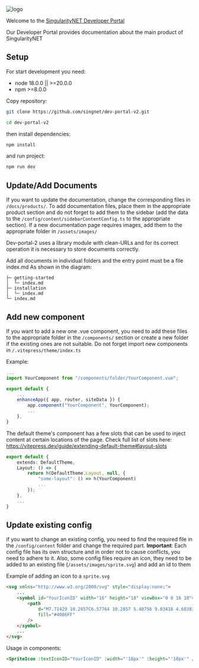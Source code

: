 ![logo](/assets/images/common/logo.svg)

Welcome to the [SingularityNET Developer Portal](https://dev.singularitynet.io)

Our Developer Portal provides documentation about the main product of SingularityNET

## Setup

For start development you need:

-   node 18.0.0 || >=20.0.0
-   npm >=8.0.0

Copy repository:

```sh
git clone https://github.com/singnet/dev-portal-v2.git
```

```sh
cd dev-portal-v2
```

then install dependencies:

```sh
npm install
```

and run project:

```sh
npm run dev
```

## Update/Add Documents

If you want to update the documentation, change the corresponding files in `/docs/products/`. To add documentation files, place them in the appropriate product section and do not forget to add them to the sidebar (add the data to the `/config/content/sidebarContentConfig.ts` to the appropriate section). If a new documentation page requires images, add them to the appropriate folder in `/assets/images/`

Dev-portal-2 uses a library module with clean-URLs and for its correct operation it is necessary to store documents correctly.

Add all documents in individual folders and the entry point must be a file index.md
As shown in the diagram:

```
├─ getting-started
│  └─ index.md
├─ installation
│  └─ index.md
└─ index.md
```

## Add new component

If you want to add a new one .vue component, you need to add these files to the appropriate folder in the `/components/` section or create a new folder if the existing ones are not suitable. Do not forget import new components in `/.vitepress/theme/index.ts`

Example:

```ts
...
import YourComponent from "/components/folder/YourComponent.vue";

export default {
    ...
    enhanceApp({ app, router, siteData }) {
        app.component("YourComponent", YourComponent);
        ...
    },
}
```

The default theme's <Layout/> component has a few slots that can be used to inject content at certain locations of the page. Check full list of slots here: https://vitepress.dev/guide/extending-default-theme#layout-slots

```ts
export default {
    extends: DefaultTheme,
    Layout: () => {
        return h(DefaultTheme.Layout, null, {
            "some-layout": () => h(YourComponent)
            ...
        });
    },
    ...
}
```

## Update existing config

if you want to change an existing config, you need to find the required file in the `/config/content` folder and change the required part. **Important**: Each config file has its own structure and in order not to cause conflicts, you need to adhere to it.
Also, some config files require an icon, they need to be added to an existing file (`/assets/images/sprite.svg`) and add an id to them

Example of adding an icon to a `sprite.svg`

```html
<svg xmlns="http://www.w3.org/2000/svg" style="display:none;">
    ...
    <symbol id="YourIconID" width="16" height="18" viewBox="0 0 16 18">
        <path
            d="M7.71429 10.2857C6.57764 10.2857 5.48756 9.83418 4.68383 9.03046C3.8801 8.22673 3.42857 7.13664 3.42857 6H5.14286C5.14286 6.68199 5.41377 7.33604 5.89601 7.81827C6.37825 8.30051 7.0323 8.57143 7.71429 8.57143C8.39627 8.57143 9.05032 8.30051 9.53256 7.81827C10.0148 7.33604 10.2857 6.68199 10.2857 6H12C12 7.13664 11.5485 8.22673 10.7447 9.03046C9.94102 9.83418 8.85093 10.2857 7.71429 10.2857ZM7.71429 1.71429C8.39627 1.71429 9.05032 1.9852 9.53256 2.46744C10.0148 2.94968 10.2857 3.60373 10.2857 4.28571H5.14286C5.14286 3.60373 5.41377 2.94968 5.89601 2.46744C6.37825 1.9852 7.0323 1.71429 7.71429 1.71429ZM13.7143 4.28571H12C12 3.72291 11.8891 3.16561 11.6738 2.64564C11.4584 2.12568 11.1427 1.65322 10.7447 1.25526C10.3468 0.857291 9.87432 0.541608 9.35436 0.326231C8.83439 0.110853 8.27709 0 7.71429 0C6.57764 0 5.48756 0.451529 4.68383 1.25526C3.8801 2.05898 3.42857 3.14907 3.42857 4.28571H1.71429C0.762857 4.28571 0 5.04857 0 6V16.2857C0 16.7404 0.180612 17.1764 0.502103 17.4979C0.823593 17.8194 1.25963 18 1.71429 18H13.7143C14.1689 18 14.605 17.8194 14.9265 17.4979C15.248 17.1764 15.4286 16.7404 15.4286 16.2857V6C15.4286 5.04857 14.6571 4.28571 13.7143 4.28571Z"
            fill="#4086FF"
        />
    </symbol>
    ...
</svg>
```

Usage in components:

```html
<SpriteIcon :textIconID="YourIconID" :width="'18px'" :height="'18px'" />
```
